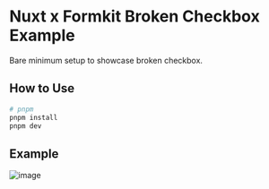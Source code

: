 # Nuxt x Formkit Broken Checkbox Example

Bare minimum setup to showcase broken checkbox.

## How to Use

```bash
# pnpm
pnpm install
pnpm dev
```

## Example

![image](https://github.com/user-attachments/assets/957b4f12-c901-478f-81b9-85c73583afd2)
